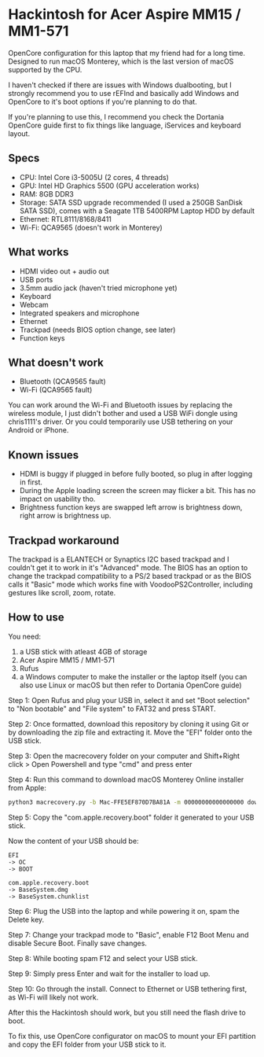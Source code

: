 # Hackintosh for Acer Aspire MM15 / MM1-571
OpenCore configuration for this laptop that my friend had for a long time. Designed to run macOS Monterey, which is the last version of macOS supported by the CPU.

I haven't checked if there are issues with Windows dualbooting, but I strongly recommend you to use rEFInd and basically add Windows and OpenCore to it's boot options if you're planning to do that.

If you're planning to use this, I recommend you check the Dortania OpenCore guide first to fix things like language, iServices and keyboard layout.

## Specs
- CPU: Intel Core i3-5005U (2 cores, 4 threads)
- GPU: Intel HD Graphics 5500 (GPU acceleration works)
- RAM: 8GB DDR3
- Storage: SATA SSD upgrade recommended (I used a 250GB SanDisk SATA SSD), comes with a Seagate 1TB 5400RPM Laptop HDD by default
- Ethernet: RTL8111/8168/8411
- Wi-Fi: QCA9565 (doesn't work in Monterey)

## What works
- HDMI video out + audio out
- USB ports
- 3.5mm audio jack (haven't tried microphone yet)
- Keyboard
- Webcam
- Integrated speakers and microphone
- Ethernet
- Trackpad (needs BIOS option change, see later)
- Function keys

## What doesn't work
- Bluetooth (QCA9565 fault)
- Wi-Fi (QCA9565 fault)

You can work around the Wi-Fi and Bluetooth issues by replacing the wireless module, I just didn't bother and used a USB WiFi dongle using chris1111's driver. Or you could temporarily use USB tethering on your Android or iPhone.

## Known issues
- HDMI is buggy if plugged in before fully booted, so plug in after logging in first.
- During the Apple loading screen the screen may flicker a bit. This has no impact on usability tho.
- Brightness function keys are swapped left arrow is brightness down, right arrow is brightness up.

## Trackpad workaround
The trackpad is a ELANTECH or Synaptics I2C based trackpad and I couldn't get it to work in it's "Advanced" mode.
The BIOS has an option to change the trackpad compatibility to a PS/2 based trackpad or as the BIOS calls it "Basic" mode which works fine with VoodooPS2Controller, including gestures like scroll, zoom, rotate.

## How to use
You need:

1. a USB stick with atleast 4GB of storage
2. Acer Aspire MM15 / MM1-571
3. Rufus
4. a Windows computer to make the installer or the laptop itself (you can also use Linux or macOS but then refer to Dortania OpenCore guide)

Step 1: Open Rufus and plug your USB in, select it and set "Boot selection" to "Non bootable" and "File system" to FAT32 and press START.

Step 2: Once formatted, download this repository by cloning it using Git or by downloading the zip file and extracting it. Move the "EFI" folder onto the USB stick.

Step 3: Open the macrecovery folder on your computer and Shift+Right click > Open Powershell and type "cmd" and press enter

Step 4: Run this command to download macOS Monterey Online installer from Apple: 
```bash
python3 macrecovery.py -b Mac-FFE5EF870D7BA81A -m 00000000000000000 download
```

Step 5: Copy the "com.apple.recovery.boot" folder it generated to your USB stick.

Now the content of your USB should be:

```
EFI
-> OC
-> BOOT

com.apple.recovery.boot
-> BaseSystem.dmg
-> BaseSystem.chunklist
```

Step 6: Plug the USB into the laptop and while powering it on, spam the Delete key.

Step 7: Change your trackpad mode to "Basic", enable F12 Boot Menu and disable Secure Boot. Finally save changes.

Step 8: While booting spam F12 and select your USB stick.

Step 9: Simply press Enter and wait for the installer to load up.

Step 10: Go through the install. Connect to Ethernet or USB tethering first, as Wi-Fi will likely not work.

After this the Hackintosh should work, but you still need the flash drive to boot.

To fix this, use OpenCore configurator on macOS to mount your EFI partition and copy the EFI folder from your USB stick to it.